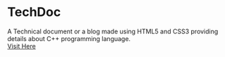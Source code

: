# TechDoc
A Technical document or a blog made using HTML5 and CSS3 providing details about C++ programming language.
<br>
<a href="https://mrinnnmoy.github.io/TechDoc/">Visit Here</a>
